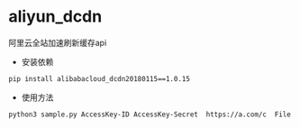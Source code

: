 # aliyun_dcdn
阿里云全站加速刷新缓存api



* 安装依赖

```bash
pip install alibabacloud_dcdn20180115==1.0.15
```

* 使用方法
```
python3 sample.py AccessKey-ID AccessKey-Secret  https://a.com/c  File
```
